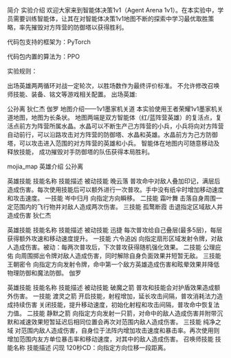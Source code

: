 简介
实验介绍
欢迎大家来到智能体决策1v1（Agent Arena 1v1）。在本实验中，学员需要训练智能体，让其在对智能体决策1v1地图不断的探索中学习最优取胜策略，率先摧毁对方阵营的防御塔以获得胜利。

代码包支持的框架为：PyTorch

代码包内置的算法为：PPO

实验规则：

出场英雄两两循环对战一定轮次，以胜场数作为最终评价标准。
不允许修改召唤师技能、装备、铭文等游戏相关配置。
出场英雄:

公孙离
狄仁杰
伽罗
地图介绍——1v1墨家机关道
本实验使用王者荣耀1v1墨家机关道地图，地图为长条状。 地图两端是双方智能体（红/蓝阵营英雄）的复活点，复活点前方为阵营所属水晶。水晶可以不断生产己方阵营的小兵，小兵将向对方阵营自动前行，可以沿路攻击对方阵营的防御塔、水晶和英雄。水晶前方为己方防御塔，可以攻击进入范围的对方阵营的英雄和小兵。 智能体在地图内可随意移动及释放技能， 成功摧毁对手防御塔的队伍获得本局胜利。

mojia_map
英雄介绍
公孙离

英雄技能
技能名称	技能描述
被动技能	晚云落	普攻命中对敌人叠加印记，满层后造成伤害。每次使用技能后可以额外进行一次普攻。手中没有纸伞时增加移动速度和攻击速度。
一技能	岑中归月	向指定方向瞬移。
二技能	霜叶舞	击落自身周围一定范围内的飞行物并对敌人造成两次伤害。
三技能	孤鹜断霞	击退指定区域敌人并造成伤害
狄仁杰

英雄技能
技能名称	技能描述
被动技能	迅捷	每次普攻给自己叠层(最多5层)，每层获得额外攻速和移动速度提升。
一技能	六令追凶	向指定扇形区域发射令牌，对敌人造成伤害。被动：每两次普攻后，下次普攻获得随机强化效果。
二技能	公理庇佑	向周围掷出令牌对敌人造成伤害，同时解除自身负面效果并短暂无敌。
三技能	王朝密令	向指定方向发射令牌，命中第一个敌方英雄造成伤害和眩晕效果并降低物理防御和魔法防御。
伽罗

英雄技能
技能名称	技能描述
被动技能	破魔之箭	普攻和技能会对护盾效果造成额外伤害。
一技能	渡灵之箭	开启技能，射程增加，延长攻击间隔，普攻消耗法力造成持续伤害 关闭技能，提升移动速度，初始化射程和攻击间隔，普攻命中恢复法力值。
二技能	静默之箭	向指定方向发射一只箭，对命中的敌人造成伤害并附带沉默和减速效果短暂延迟后相同位置会再次对范围内敌人造成伤害。
三技能	纯净之域	对范围内敌人造成伤害，自身位于法阵内增加攻击速度和暴击率。再次使用则增加范围内友方单位暴击率和移动速度，对其中的敌人造成伤害。
召唤师技能
技能名称	技能描述
闪现	120秒CD：向指定方向位移一段距离。